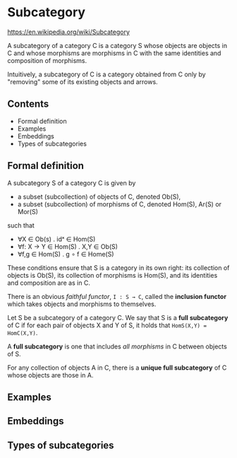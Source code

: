 # Subcategory

https://en.wikipedia.org/wiki/Subcategory

A subcategory of a category C is a category S whose objects are objects in C and whose morphisms are morphisms in C with the same identities and composition of morphisms.

Intuitively, a subcategory of C is a category obtained from C only by "removing" some of its existing objects and arrows.

## Contents

- Formal definition
- Examples
- Embeddings
- Types of subcategories

## Formal definition

A subcategory S of a category C is given by
- a subset (subcollection) of objects of C, denoted Ob(S),
- a subset (subcollection) of morphisms of C, denoted Hom(S), Ar(S) or Mor(S)

such that
- ∀X ∈ Ob(s)         . idˣ ∈ Hom(S)
- ∀f: X → Y ∈ Hom(S) . X,Y ∈ Ob(S)
- ∀f,g ∈ Hom(S)      . g ∘ f ∈ Home(S)

These conditions ensure that S is a category in its own right: its collection of objects is Ob(S), its collection of morphisms is Hom(S), and its identities and composition are as in C.


There is an obvious *faithful functor*, `I : S → C`, called the **inclusion functor** which takes objects and morphisms to themselves.

Let S be a subcategory of a category C. We say that S is a **full subcategory** of C if for each pair of objects X and Y of S, it holds that 
`HomS(X,Y) = HomC(X,Y)`.

A **full subcategory** is one that includes *all morphisms* in C between objects of S.

For any collection of objects A in C, there is a **unique full subcategory** of C whose objects are those in A.


## Examples


## Embeddings


## Types of subcategories
